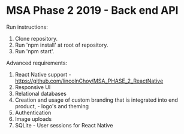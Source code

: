 # MSA Phase 2 2019 - Back end API    

Run instructions:    
1. Clone repository.    
2. Run 'npm install' at root of repository.        
3. Run 'npm start'.


Advanced requirements:    
1. React Native support - https://github.com/lincolnChoy/MSA_PHASE_2_ReactNative   
2. Responsive UI 
3. Relational databases 
4. Creation and usage of custom branding that is integrated into end product, - logo's and theming    
5. Authentication    
6. Image uploads
7. SQLite - User sessions for React Native    
